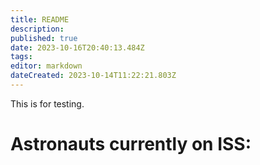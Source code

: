 ```yaml
---
title: README
description: 
published: true
date: 2023-10-16T20:40:13.484Z
tags: 
editor: markdown
dateCreated: 2023-10-14T11:22:21.803Z
---
```


This is for testing.
<h1>Astronauts currently on ISS:</h1>
<div id="astronauts"></div>
